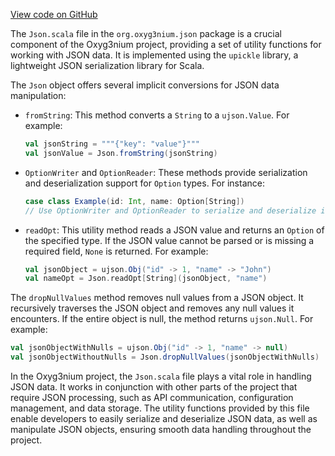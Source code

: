 [View code on GitHub](https://github.com/oxyg3nium/oxyg3nium/.autodoc/docs/json/json/src/main/scala/org/oxyg3nium)

The `Json.scala` file in the `org.oxyg3nium.json` package is a crucial component of the Oxyg3nium project, providing a set of utility functions for working with JSON data. It is implemented using the `upickle` library, a lightweight JSON serialization library for Scala.

The `Json` object offers several implicit conversions for JSON data manipulation:

- `fromString`: This method converts a `String` to a `ujson.Value`. For example:
  ```scala
  val jsonString = """{"key": "value"}"""
  val jsonValue = Json.fromString(jsonString)
  ```

- `OptionWriter` and `OptionReader`: These methods provide serialization and deserialization support for `Option` types. For instance:
  ```scala
  case class Example(id: Int, name: Option[String])
  // Use OptionWriter and OptionReader to serialize and deserialize instances of Example
  ```

- `readOpt`: This utility method reads a JSON value and returns an `Option` of the specified type. If the JSON value cannot be parsed or is missing a required field, `None` is returned. For example:
  ```scala
  val jsonObject = ujson.Obj("id" -> 1, "name" -> "John")
  val nameOpt = Json.readOpt[String](jsonObject, "name")
  ```

The `dropNullValues` method removes null values from a JSON object. It recursively traverses the JSON object and removes any null values it encounters. If the entire object is null, the method returns `ujson.Null`. For example:
```scala
val jsonObjectWithNulls = ujson.Obj("id" -> 1, "name" -> null)
val jsonObjectWithoutNulls = Json.dropNullValues(jsonObjectWithNulls)
```

In the Oxyg3nium project, the `Json.scala` file plays a vital role in handling JSON data. It works in conjunction with other parts of the project that require JSON processing, such as API communication, configuration management, and data storage. The utility functions provided by this file enable developers to easily serialize and deserialize JSON data, as well as manipulate JSON objects, ensuring smooth data handling throughout the project.
